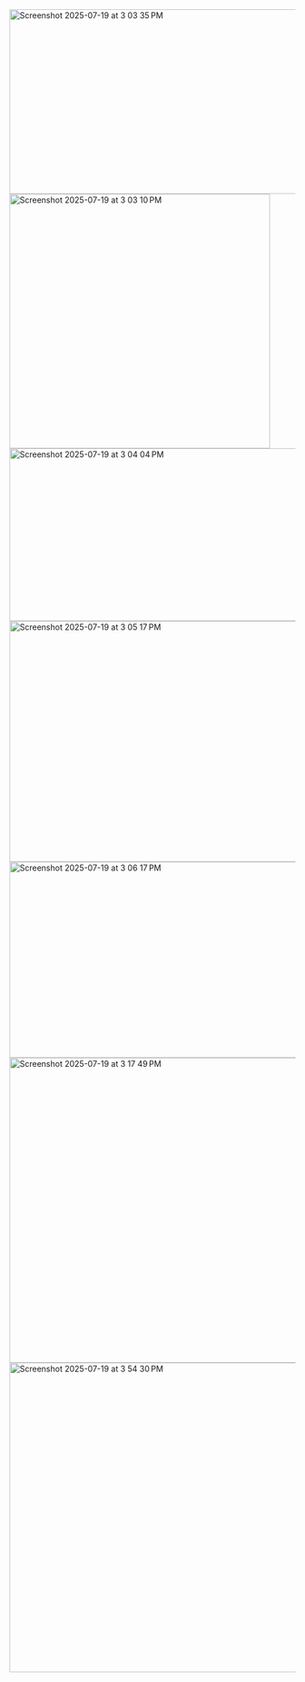 

<img width="922" height="325" alt="Screenshot 2025-07-19 at 3 03 35 PM" src="https://github.com/user-attachments/assets/91b1a52a-3929-411d-830e-d3bd27bb1767" />

<img width="459" height="448" alt="Screenshot 2025-07-19 at 3 03 10 PM" src="https://github.com/user-attachments/assets/4712bb58-a9f2-4ab3-9b73-7d53c326902f" />

<img width="864" height="304" alt="Screenshot 2025-07-19 at 3 04 04 PM" src="https://github.com/user-attachments/assets/bac4f354-a012-40e6-b589-4181e977069b" />


<img width="1002" height="424" alt="Screenshot 2025-07-19 at 3 05 17 PM" src="https://github.com/user-attachments/assets/22eab528-b86b-4f33-9c43-80773d67c389" />
<img width="1019" height="345" alt="Screenshot 2025-07-19 at 3 06 17 PM" src="https://github.com/user-attachments/assets/6d174112-517e-426f-841f-51e136348ee9" />
<img width="672" height="537" alt="Screenshot 2025-07-19 at 3 17 49 PM" src="https://github.com/user-attachments/assets/927a9c1e-b539-4829-85b3-ea7f4366518e" />



<img width="1135" height="545" alt="Screenshot 2025-07-19 at 3 54 30 PM" src="https://github.com/user-attachments/assets/e1bca1c0-d389-4b26-a561-48e0bb4a825a" />
